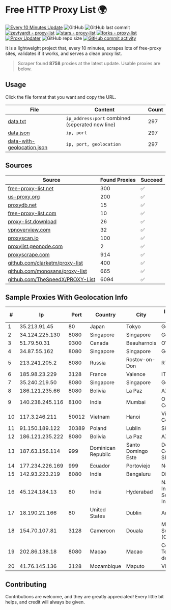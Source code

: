 
# Free HTTP Proxy List 🌍

[![Every 10 Minutes Update](https://github.com/mertguvencli/http-proxy-list/actions/workflows/main.yml/badge.svg?branch=main)](https://github.com/mertguvencli/http-proxy-list/actions/workflows/main.yml)
![GitHub](https://img.shields.io/github/license/mertguvencli/http-proxy-list)
![GitHub last commit](https://img.shields.io/github/last-commit/mertguvencli/http-proxy-list)
[![zevtyardt - proxy-list](https://img.shields.io/static/v1?label=zevtyardt&message=proxy-list&color=blue&logo=github)](https://github.com/zevtyardt/proxy-list "Go to GitHub repo")
[![stars - proxy-list](https://img.shields.io/github/stars/zevtyardt/proxy-list?style=social)](https://github.com/zevtyardt/proxy-list)
[![forks - proxy-list](https://img.shields.io/github/forks/zevtyardt/proxy-list?style=social)](https://github.com/zevtyardt/proxy-list)
[![Proxy Updater](https://github.com/zevtyardt/proxy-list/workflows/Proxy%20Updater/badge.svg)](https://github.com/zevtyardt/proxy-list/actions?query=workflow:"Proxy+Updater")
![GitHub repo size](https://img.shields.io/github/repo-size/zevtyardt/proxy-list)
[![GitHub commit activity](https://img.shields.io/github/commit-activity/m/zevtyardt/proxy-list?logo=commits)](https://github.com/zevtyardt/proxy-list/commits/main)

It is a lightweight project that, every 10 minutes, scrapes lots of free-proxy sites, validates if it works, and serves a clean proxy list.

> Scraper found **8758** proxies at the latest update. Usable proxies are below.

## Usage

Click the file format that you want and copy the URL.

|File|Content|Count|
|----|-------|-----|
|[data.txt](https://raw.githubusercontent.com/mertguvencli/http-proxy-list/main/proxy-list/data.txt)|`ip_address:port` combined (seperated new line)|297|
|[data.json](https://raw.githubusercontent.com/mertguvencli/http-proxy-list/main/proxy-list/data.json)|`ip, port`|297|
|[data-with-geolocation.json](https://raw.githubusercontent.com/mertguvencli/http-proxy-list/main/proxy-list/data-with-geolocation.json)|`ip, port, geolocation`|297|

## Sources

|Source|Found Proxies|Succeed|
|------|-------------|-------|
|[free-proxy-list.net](https://free-proxy-list.net)|300|✅|
|[us-proxy.org](https://www.us-proxy.org)|200|✅|
|[proxydb.net](http://proxydb.net)|15|✅|
|[free-proxy-list.com](https://free-proxy-list.com/?page=&port=&type%5B%5D=http&type%5B%5D=https&up_time=0&search=Search)|10|✅|
|[proxy-list.download](https://www.proxy-list.download/HTTP)|26|✅|
|[vpnoverview.com](https://vpnoverview.com/privacy/anonymous-browsing/free-proxy-servers)|32|✅|
|[proxyscan.io](https://www.proxyscan.io)|100|✅|
|[proxylist.geonode.com](https://proxylist.geonode.com/api/proxy-list?limit=300&page=1&sort_by=lastChecked&sort_type=desc&protocols=http,https)|2|✅|
|[proxyscrape.com](https://api.proxyscrape.com/v2/?request=displayproxies&protocol=http&timeout=10000&country=all&ssl=all&anonymity=all)|914|✅|
|[github.com/clarketm/proxy-list](https://raw.githubusercontent.com/clarketm/proxy-list/master/proxy-list-raw.txt)|400|✅|
|[github.com/monosans/proxy-list](https://raw.githubusercontent.com/monosans/proxy-list/main/proxies/http.txt)|665|✅|
|[github.com/TheSpeedX/PROXY-List](https://raw.githubusercontent.com/TheSpeedX/PROXY-List/master/http.txt)|6094|✅|


## Sample Proxies With Geolocation Info

|#|Ip|Port|Country|City|Internet Service Provider|
|-|--|----|-------|----|-------------------------|
|1|35.213.91.45|80|Japan|Tokyo|Google LLC|
|2|34.124.225.130|8080|Singapore|Singapore|Google LLC|
|3|51.79.50.31|9300|Canada|Beauharnois|OVH SAS|
|4|34.87.55.162|8080|Singapore|Singapore|Google LLC|
|5|213.241.205.2|8080|Russia|Rostov-on-Don|RTCOMM-YUG|
|6|185.98.23.229|3128|France|Valence|ITMETRIX|
|7|35.240.219.50|8080|Singapore|Singapore|Google LLC|
|8|186.121.235.66|8080|Bolivia|La Paz|AXS Bolivia S. A.|
|9|140.238.245.116|8100|India|Mumbai|Oracle Corporation|
|10|117.3.246.211|50012|Vietnam|Hanoi|Viettel Corporation|
|11|91.150.189.122|30389|Poland|Lublin|Skyware Sp. z o.o.|
|12|186.121.235.222|8080|Bolivia|La Paz|AXS Bolivia S. A.|
|13|187.63.156.114|999|Dominican Republic|Santo Domingo Este|Derivalnet Y Comunicaciones SRL|
|14|177.234.226.169|999|Ecuador|Portoviejo|Nedetel S.A.|
|15|142.93.223.219|8080|India|Bengaluru|DigitalOcean, LLC|
|16|45.124.184.13|80|India|Hyderabad|National Informatics Centre Services Incorporated|
|17|18.190.21.166|80|United States|Dublin|Amazon.com, Inc.|
|18|154.70.107.81|3128|Cameroon|Douala|MTN Network Solutions (Cameroon)|
|19|202.86.138.18|8080|Macao|Macao|Companhia de Telecomunicacoes de Macau|
|20|41.76.145.136|3128|Mozambique|Maputo|VM  S.A|



## Contributing

Contributions are welcome, and they are greatly appreciated! Every
little bit helps, and credit will always be given.

